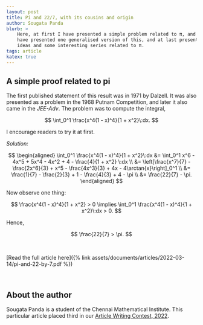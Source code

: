 ```yaml
---
layout: post
title: Pi and 22/7, with its cousins and origin
author: Sougata Panda
blurb: >
    Here, at first I have presented a simple problem related to π, and then I
    have presented one generalised version of this, and at last presented some
    ideas and some interesting series related to π.
tags: article
katex: true
---
```


## A simple proof related to pi

The first published statement of this result was in 1971 by Dalzell. It was also
presented as a problem in the 1968 Putnam Competition, and later it also came in the
_JEE-Adv_. The problem was to compute the integral,

$$ \int_0^1 \frac{x^4(1 - x)^4}{1 + x^2}\:dx. $$

I encourage readers to try it at first.

_Solution:_

$$
\begin{aligned}
\int_0^1 \frac{x^4(1 - x)^4}{1 + x^2}\:dx 
&= \int_0^1 x^6 - 4x^5 + 5x^4 - 4x^2 + 4 - \frac{4}{1 + x^2} \:dx \\
&= \left[\frac{x^7}{7} - \frac{2x^6}{3} + x^5 - \frac{4x^3}{3} + 4x - 4\arctan{x}\right]_0^1 \\
&= \frac{1}{7} - \frac{2}{3} + 1 - \frac{4}{3} + 4 - \pi \\
&= \frac{22}{7} - \pi.
\end{aligned}
$$

Now observe one thing:

$$ \frac{x^4(1 - x)^4}{1 + x^2} > 0 \implies 
\int_0^1 \frac{x^4(1 - x)^4}{1 + x^2}\:dx > 0. $$

Hence,

$$ \frac{22}{7} > \pi. $$

<br>

[Read the full article here]({% link assets/documents/articles/2022-03-14/pi-and-22-by-7.pdf %})

<br>

## About the author

Sougata Panda is a student of the Chennai Mathematical Institute.
This particular article placed third in our [Article Writing Contest,
2022](https://www.iiserkol.ac.in/~maths.club/events/2022/03/14/article-writing-contest.html).
